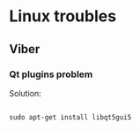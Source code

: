 # Linux troubles

## Viber

### Qt plugins problem

Solution:

```

sudo apt-get install libqt5gui5

```